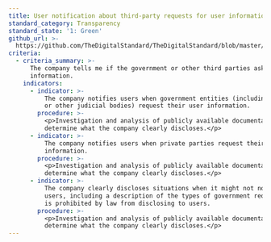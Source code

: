 ```yaml
---
title: User notification about third-party requests for user information
standard_category: Transparency
standard_state: '1: Green'
github_url: >-
  https://github.com/TheDigitalStandard/TheDigitalStandard/blob/master/Governance%20%26%20Compliance%20(Are%20they%20good%3F)%2FTransparency%2FUser%20notification%20about%20third-party%20requests%20for%20user%20information.yaml
criteria:
  - criteria_summary: >-
      The company tells me if the government or other third parties ask for my
      information.
    indicators:
      - indicator: >-
          The company notifies users when government entities (including courts
          or other judicial bodies) request their user information.
        procedure: >-
          <p>Investigation and analysis of publicly available documentation to
          determine what the company clearly discloses.</p>
      - indicator: >-
          The company notifies users when private parties request their user
          information.
        procedure: >-
          <p>Investigation and analysis of publicly available documentation to
          determine what the company clearly discloses.</p>
      - indicator: >-
          The company clearly discloses situations when it might not notify
          users, including a description of the types of government requests it
          is prohibited by law from disclosing to users.
        procedure: >-
          <p>Investigation and analysis of publicly available documentation to
          determine what the company clearly discloses.</p>
---
```


